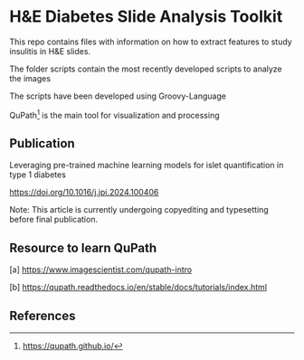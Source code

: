 # H&E Diabetes Slide Analysis Toolkit

This repo contains files with information on how to extract features to study insulitis in H&E slides.

The folder scripts contain the most recently developed scripts to analyze the images

The scripts have been developed using Groovy-Language

QuPath[^1] is the main tool for visualization and processing

## Publication
Leveraging pre-trained machine learning models for islet quantification in type 1 diabetes

https://doi.org/10.1016/j.jpi.2024.100406

Note: This article is currently undergoing copyediting and typesetting before final publication. 

## Resource to learn QuPath

[a] https://www.imagescientist.com/qupath-intro

[b] https://qupath.readthedocs.io/en/stable/docs/tutorials/index.html

## References

[^1]: https://qupath.github.io/
